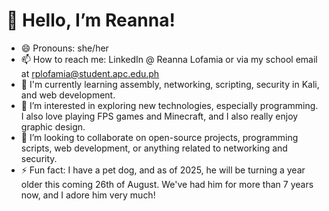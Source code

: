 👋 Hello, I’m Reanna!
=

- 😄 Pronouns: she/her
- 📫 How to reach me: LinkedIn @ Reanna Lofamia or via my school email at rplofamia@student.apc.edu.ph
- 🌱 I'm currently learning assembly, networking, scripting, security in Kali, and web development.
- 👀 I’m interested in exploring new technologies, especially programming. I also love playing FPS games and Minecraft, and I also really enjoy graphic design.
- 💞️ I’m looking to collaborate on open-source projects, programming scripts, web development, or anything related to networking and security.
- ⚡ Fun fact: I have a pet dog, and as of 2025, he will be turning a year older this coming 26th of August. We've had him for more than 7 years now, and I adore him very much!

<!---
reannalofamia/reannalofamia is a ✨ special ✨ repository because its `README.md` (this file) appears on your GitHub profile.
You can click the Preview link to take a look at your changes.
--->

